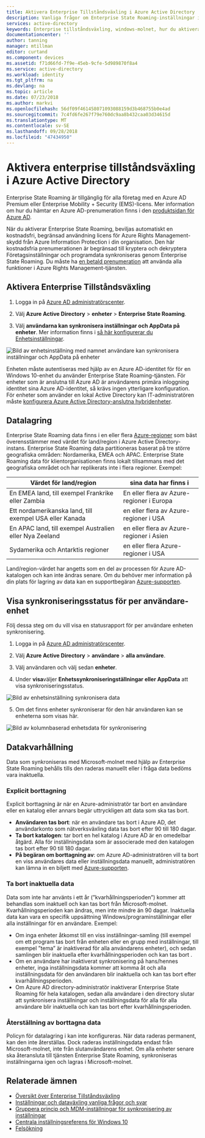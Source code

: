 ```yaml
---
title: Aktivera Enterprise Tillståndsväxling i Azure Active Directory | Microsoft Docs
description: Vanliga frågor om Enterprise State Roaming-inställningar i Windows-enheter. Enterprise State Roaming ger användarna en enhetlig upplevelse på sina Windows-enheter och minskar den tid som behövs för att konfigurera en ny enhet.
services: active-directory
keywords: Enterprise tillståndsväxling, windows-molnet, hur du aktiverar enterprise tillståndsväxling
documentationcenter: ''
author: tanning
manager: mtillman
editor: curtand
ms.component: devices
ms.assetid: f71d66fd-7f9e-45eb-9cfe-5d989870f8a4
ms.service: active-directory
ms.workload: identity
ms.tgt_pltfrm: na
ms.devlang: na
ms.topic: article
ms.date: 07/23/2018
ms.author: markvi
ms.openlocfilehash: 56df09f461458071093088159d3b468755b0e4ad
ms.sourcegitcommit: 7c4fd6fe267f79e760dc9aa8b432caa03d34615d
ms.translationtype: MT
ms.contentlocale: sv-SE
ms.lasthandoff: 09/28/2018
ms.locfileid: "47434950"
---
```

# <a name="enable-enterprise-state-roaming-in-azure-active-directory"></a>Aktivera enterprise tillståndsväxling i Azure Active Directory
Enterprise State Roaming är tillgänglig för alla företag med en Azure AD Premium eller Enterprise Mobility + Security (EMS)-licens. Mer information om hur du hämtar en Azure AD-prenumeration finns i den [produktsidan för Azure AD](https://azure.microsoft.com/services/active-directory).

När du aktiverar Enterprise State Roaming, beviljas automatiskt en kostnadsfri, begränsad användning licens för Azure Rights Management-skydd från Azure Information Protection i din organisation. Den här kostnadsfria prenumerationen är begränsad till kryptera och dekryptera Företagsinställningar och programdata synkroniseras genom Enterprise State Roaming. Du måste ha [en betald prenumeration](https://azure.microsoft.com/pricing/details/information-protection/) att använda alla funktioner i Azure Rights Management-tjänsten.

## <a name="to-enable-enterprise-state-roaming"></a>Aktivera Enterprise Tillståndsväxling

1. Logga in på [Azure AD administratörscenter](https://aad.portal.azure.com/).

2. Välj **Azure Active Directory** &gt; **enheter** &gt; **Enterprise State Roaming**.

3. Välj **användarna kan synkronisera inställningar och AppData på enheter**. Mer information finns i [så här konfigurerar du Enhetsinställningar](https://docs.microsoft.com/azure/active-directory/device-management-azure-portal).
  
  ![Bild av enhetsinställning med namnet användare kan synkronisera inställningar och AppData på enheter](./media/active-directory-windows-enterprise-state-roaming-enable/device-settings.png)
  
Enheten måste autentiseras med hjälp av en Azure AD-identitet för för en Windows 10-enhet du använder Enterprise State Roaming-tjänsten. För enheter som är anslutna till Azure AD är användarens primära inloggning identitet sina Azure AD-identitet, så krävs ingen ytterligare konfiguration. För enheter som använder en lokal Active Directory kan IT-administratören måste [konfigurera Azure Active Directory-anslutna hybridenheter](https://docs.microsoft.com/azure/active-directory/devices/hybrid-azuread-join-manual-steps). 

## <a name="data-storage"></a>Datalagring
Enterprise State Roaming data finns i en eller flera [Azure-regioner](https://azure.microsoft.com/regions/) som bäst överensstämmer med värdet för land/region i Azure Active Directory-instans. Enterprise State Roaming data partitioneras baserat på tre större geografiska områden: Nordamerika, EMEA och APAC. Enterprise State Roaming data för klientorganisationen finns lokalt tillsammans med det geografiska området och har replikerats inte i flera regioner.  Exempel:

Värdet för land/region | sina data har finns i
---------------------|-------------------------
En EMEA land, till exempel Frankrike eller Zambia | En eller flera av Azure-regioner i Europa 
Ett nordamerikanska land, till exempel USA eller Kanada | en eller flera av Azure-regioner i USA
En APAC land, till exempel Australien eller Nya Zeeland | en eller flera av Azure-regioner i Asien
Sydamerika och Antarktis regioner | en eller flera Azure-regioner i USA

Land/region-värdet har angetts som en del av processen för Azure AD-katalogen och kan inte ändras senare. Om du behöver mer information på din plats för lagring av data kan en supportbegäran [Azure-supporten](https://azure.microsoft.com/support/options/).

## <a name="view-per-user-device-sync-status"></a>Visa synkroniseringsstatus för per användare-enhet
Följ dessa steg om du vill visa en statusrapport för per användare enheten synkronisering.

1. Logga in på [Azure AD administratörscenter](https://aad.portal.azure.com/).

2. Välj **Azure Active Directory** &gt; **användare** &gt; **alla användare**.

3. Välj användaren och välj sedan **enheter**.

4. Under **visa**väljer **Enhetssynkroniseringställningar eller AppData** att visa synkroniseringsstatus.
  
  ![Bild av enhetsinställning synkronisera data](./media/active-directory-windows-enterprise-state-roaming-enable/sync-status.png)
  
5. Om det finns enheter synkroniserar för den här användaren kan se enheterna som visas här.
  
  ![Bild av kolumnbaserad enhetsdata för synkronisering](./media/active-directory-windows-enterprise-state-roaming-enable/device-status-row.png)

## <a name="data-retention"></a>Datakvarhållning
Data som synkroniseras med Microsoft-molnet med hjälp av Enterprise State Roaming behålls tills den raderas manuellt eller i fråga data bedöms vara inaktuella. 

### <a name="explicit-deletion"></a>Explicit borttagning
Explicit borttagning är när en Azure-administratör tar bort en användare eller en katalog eller annars begär uttryckligen att data som ska tas bort.

* **Användaren tas bort**: när en användare tas bort i Azure AD, det användarkonto som nätverksväxling data tas bort efter 90 till 180 dagar. 
* **Ta bort katalogen**: tar bort en hel katalog i Azure AD är en omedelbar åtgärd. Alla för inställningsdata som är associerade med den katalogen tas bort efter 90 till 180 dagar. 
* **På begäran om borttagning av**: om Azure AD-administratören vill ta bort en viss användares data eller inställningsdata manuellt, administratören kan lämna in en biljett med [Azure-supporten](https://azure.microsoft.com/support/). 

### <a name="stale-data-deletion"></a>Ta bort inaktuella data
Data som inte har använts i ett år (”kvarhållningsperioden”) kommer att behandlas som inaktuell och kan tas bort från Microsoft-molnet. Kvarhållningsperioden kan ändras, men inte mindre än 90 dagar. Inaktuella data kan vara en specifik uppsättning Windows/programinställningar eller alla inställningar för en användare. Exempel:

* Om inga enheter åtkomst till en viss inställningar-samling (till exempel om ett program tas bort från enheten eller en grupp med inställningar, till exempel ”tema” är inaktiverad för alla användarens enheter), och sedan samlingen blir inaktuella efter kvarhållningsperioden och kan tas bort . 
* Om en användare har inaktiverat synkronisering på hans/hennes enheter, inga inställningsdata kommer att komma åt och alla inställningsdata för den användaren blir inaktuella och kan tas bort efter kvarhållningsperioden. 
* Om Azure AD directory-administratör inaktiverar Enterprise State Roaming för hela katalogen, sedan alla användare i den directory slutar att synkronisera inställningar och inställningsdata för alla för alla användare blir inaktuella och kan tas bort efter kvarhållningsperioden. 

### <a name="deleted-data-recovery"></a>Återställning av borttagna data
Policyn för datalagring i kan inte konfigureras. När data raderas permanent, kan den inte återställas. Dock raderas inställningsdata endast från Microsoft-molnet, inte från slutanvändarens enhet. Om alla enheter senare ska återansluta till tjänsten Enterprise State Roaming, synkroniseras inställningarna igen och lagras i Microsoft-molnet.

## <a name="related-topics"></a>Relaterade ämnen
* [Översikt över Enterprise Tillståndsväxling](active-directory-windows-enterprise-state-roaming-overview.md)
* [Inställningar och dataväxling vanliga frågor och svar](active-directory-windows-enterprise-state-roaming-faqs.md)
* [Gruppera princip och MDM-inställningar för synkronisering av inställningar](active-directory-windows-enterprise-state-roaming-group-policy-settings.md)
* [Centrala inställningsreferens för Windows 10](active-directory-windows-enterprise-state-roaming-windows-settings-reference.md)
* [Felsökning](active-directory-windows-enterprise-state-roaming-troubleshooting.md)
